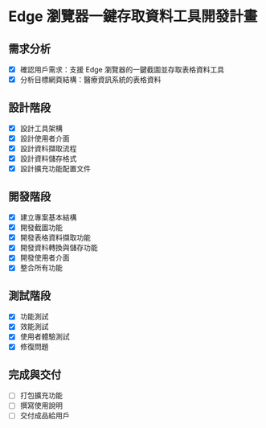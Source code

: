 # Edge 瀏覽器一鍵存取資料工具開發計畫

## 需求分析
- [x] 確認用戶需求：支援 Edge 瀏覽器的一鍵截圖並存取表格資料工具
- [x] 分析目標網頁結構：醫療資訊系統的表格資料

## 設計階段
- [x] 設計工具架構
- [x] 設計使用者介面
- [x] 設計資料擷取流程
- [x] 設計資料儲存格式
- [x] 設計擴充功能配置文件

## 開發階段
- [x] 建立專案基本結構
- [x] 開發截圖功能
- [x] 開發表格資料擷取功能
- [x] 開發資料轉換與儲存功能
- [x] 開發使用者介面
- [x] 整合所有功能

## 測試階段
- [x] 功能測試
- [x] 效能測試
- [x] 使用者體驗測試
- [x] 修復問題

## 完成與交付
- [ ] 打包擴充功能
- [ ] 撰寫使用說明
- [ ] 交付成品給用戶
